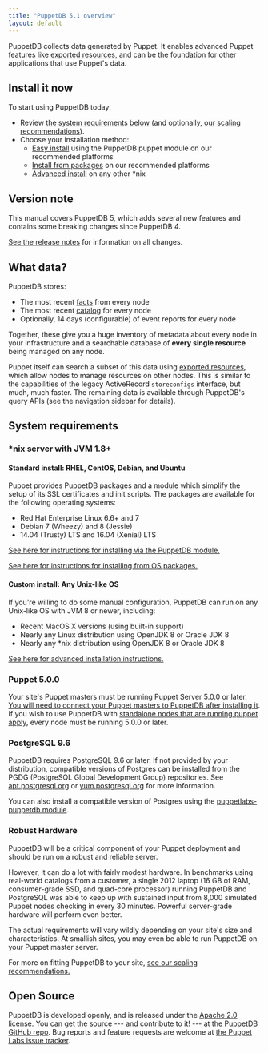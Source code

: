 ```yaml
---
title: "PuppetDB 5.1 overview"
layout: default
---
```


[exported]: {{puppet}}/lang_exported.html
[connect]: ./connect_puppet_master.html
[apply]: ./connect_puppet_apply.html
[install_via_module]: ./install_via_module.html
[install_from_packages]: ./install_from_packages.html
[install_advanced]: ./install_from_source.html
[scaling]: ./scaling_recommendations.html
[facts]: {{puppet}}/lang_facts_and_builtin_vars.html
[catalog]: {{puppet}}/lang_summary.html#compilation-and-catalogs
[releasenotes]: ./release_notes.html
[github]: https://github.com/puppetlabs/puppetdb
[tracker]: https://tickets.puppetlabs.com/browse/PDB
[apt_pgdg]: https://apt.postgresql.org
[yum_pgdg]: https://yum.postgresql.org

PuppetDB collects data generated by Puppet. It enables advanced Puppet features
like [exported resources][exported], and can be the foundation for other
applications that use Puppet's data.

Install it now
-----

To start using PuppetDB today:

* Review [the system requirements below](#system-requirements) (and optionally,
  [our scaling recommendations][scaling]).
* Choose your installation method:
    * [Easy install][install_via_module] using the PuppetDB puppet module on our
      recommended platforms
    * [Install from packages][install_from_packages] on our recommended
      platforms
    * [Advanced install][install_advanced] on any other \*nix

Version note
-----

This manual covers PuppetDB 5, which adds several new features and
contains some breaking changes since PuppetDB 4.

[See the release notes][releasenotes] for information on all
changes.


What data?
-----

PuppetDB stores:

* The most recent [facts][] from every node
* The most recent [catalog][] for every node
* Optionally, 14 days (configurable) of event reports for every node

Together, these give you a huge inventory of metadata about every node in your
infrastructure and a searchable database of **every single resource** being
managed on any node.

Puppet itself can search a subset of this data using
[exported resources][exported], which allow nodes to manage resources on other
nodes. This is similar to the capabilities of the legacy ActiveRecord
`storeconfigs` interface, but much, much faster. The remaining data is available
through PuppetDB's query APIs (see the navigation sidebar for details).

System requirements
-----

### \*nix server with JVM 1.8+

#### Standard install: RHEL, CentOS, Debian, and Ubuntu

Puppet provides PuppetDB packages and a module which simplify the
setup of its SSL certificates and init scripts. The packages are
available for the following operating systems:

* Red Hat Enterprise Linux 6.6+ and 7
* Debian 7 (Wheezy) and 8 (Jessie)
* 14.04 (Trusty) LTS and 16.04 (Xenial) LTS

[See here for instructions for installing via the PuppetDB module.][install_via_module]

[See here for instructions for installing from OS packages.][install_from_packages]

#### Custom install: Any Unix-like OS

If you're willing to do some manual configuration, PuppetDB can run on
any Unix-like OS with JVM 8 or newer, including:

* Recent MacOS X versions (using built-in support)
* Nearly any Linux distribution using OpenJDK 8 or Oracle JDK 8
* Nearly any \*nix distribution using OpenJDK 8 or Oracle JDK 8

[See here for advanced installation instructions.][install_advanced]

### Puppet 5.0.0

Your site's Puppet masters must be running Puppet Server 5.0.0 or later.
[You will need to connect your Puppet masters to PuppetDB after installing it][connect].
If you wish to use PuppetDB with
[standalone nodes that are running puppet apply][apply], every node
must be running 5.0.0 or later.

### PostgreSQL 9.6

PuppetDB requires PostgreSQL 9.6 or later. If not provided by your
distribution, compatible versions of Postgres can be installed from the PGDG
(PostgreSQL Global Development Group) repositories. See
[apt.postgresql.org][apt_pgdg] or [yum.postgresql.org][yum_pgdg] for more
information.

You can also install a compatible version of Postgres using the
[puppetlabs-puppetdb module][install_via_module].

### Robust Hardware

PuppetDB will be a critical component of your Puppet deployment and should be
run on a robust and reliable server.

However, it can do a lot with fairly modest hardware. In benchmarks using
real-world catalogs from a customer, a single 2012 laptop (16 GB of RAM,
consumer-grade SSD, and quad-core processor) running PuppetDB and PostgreSQL was
able to keep up with sustained input from 8,000 simulated Puppet nodes checking
in every 30 minutes. Powerful server-grade hardware will perform even better.

The actual requirements will vary wildly depending on your site's size and
characteristics. At smallish sites, you may even be able to run PuppetDB on your
Puppet master server.

For more on fitting PuppetDB to your site, [see our scaling recommendations.][scaling]

Open Source
-----

PuppetDB is developed openly, and is released under the
[Apache 2.0 license](http://www.apache.org/licenses/LICENSE-2.0.html). You can
get the source --- and contribute to it! --- at
[the PuppetDB GitHub repo][github]. Bug reports and feature requests are welcome
at [the Puppet Labs issue tracker][tracker].
